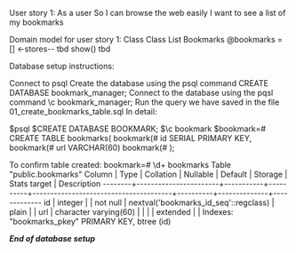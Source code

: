User story 1:
  As a user
  So I can browse the web easily
  I want to see a list of my bookmarks

Domain model for user story 1:
  Class                               Class
  List                                Bookmarks
  @bookmarks = []   <-stores--        tbd
  show()                              tbd

Database setup instructions:

Connect to psql
Create the database using the psql command CREATE DATABASE bookmark_manager;
Connect to the database using the pqsl command \c bookmark_manager;
Run the query we have saved in the file 01_create_bookmarks_table.sql
In detail:

$psql
$CREATE DATABASE BOOKMARK;
$\c bookmark
$bookmark=# CREATE TABLE bookmarks(
bookmark(# id SERIAL PRIMARY KEY,
bookmark(# url VARCHAR(60)
bookmark(# );

To confirm table created:
bookmark=# \d+ bookmarks
                                                       Table "public.bookmarks"
 Column |         Type          | Collation | Nullable |                Default                | Storage  | Stats target | Description
--------+-----------------------+-----------+----------+---------------------------------------+----------+--------------+-------------
 id     | integer               |           | not null | nextval('bookmarks_id_seq'::regclass) | plain    |              |
 url    | character varying(60) |           |          |                                       | extended |              |
Indexes:
    "bookmarks_pkey" PRIMARY KEY, btree (id)

*****End of database setup*****

